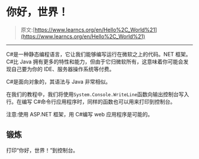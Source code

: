 # 你好，世界！

> 原文:[https://www.learncs.org/en/Hello%2C_World%21](https://www.learncs.org/en/Hello%2C_World%21)

* * *

C#是一种静态编程语言，它让我们能够编写运行在微软之上的代码。NET 框架。C#比 Java 拥有更多的特性和能力，但由于它归微软所有，这意味着你可能会发现自己要为你的 IDE、服务器操作系统等付费。

C#是面向对象的，其语法与 Java 非常相似。

在我们的教程中，我们将使用`System.Console.WriteLine`函数向输出控制台写入行。在编写 C#命令行应用程序时，同样的函数也可以用来打印到控制台。

注意:使用 ASP.NET 框架，用 C#编写 web 应用程序是可能的。

## 锻炼

打印“你好，世界！”到控制台。